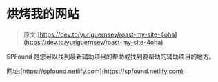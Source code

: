 # 烘烤我的网站

> 原文:[https://dev.to/yuriguernsey/roast-my-site-4oha](https://dev.to/yuriguernsey/roast-my-site-4oha)

SPFound 是您可以找到最新辅助项目的帮助或找到要帮助的辅助项目的地方。

网址:[https://spfound.netlify.com](https://spfound.netlify.com)